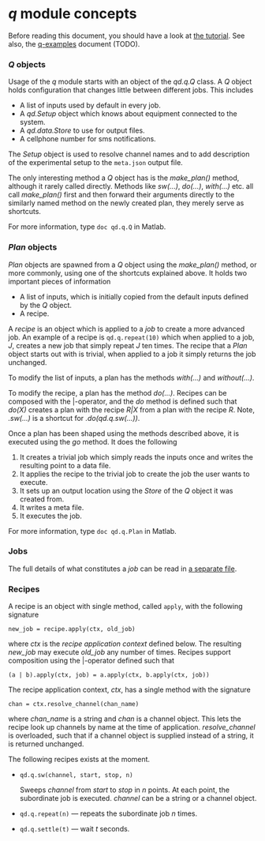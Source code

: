 # *q* module concepts

Before reading this document, you should have a look at [the
tutorial](../../Tutorial.md). See also, the [q-examples](q-examples.md)
document (TODO).

### *Q* objects

Usage of the *q* module starts with an object of the *qd.q.Q* class. A *Q*
object holds configuration that changes little between different jobs. This
includes

* A list of inputs used by default in every job.
* A *qd.Setup* object which knows about equipment connected to the system.
* A *qd.data.Store* to use for output files.
* A cellphone number for sms notifications.

The *Setup* object is used to resolve channel names and to add description of
the experimental setup to the `meta.json` output file.

The only interesting method a *Q* object has is the *make_plan()* method,
although it rarely called directly. Methods like *sw(...)*, *do(...)*,
*with(...)* etc. all call *make_plan()* first and then forward their arguments
directly to the similarly named method on the newly created plan, they merely
serve as shortcuts.

For more information, type `doc qd.q.Q` in Matlab.

### *Plan* objects

*Plan* objects are spawned from a *Q* object using the *make_plan()* method,
or more commonly, using one of the shortcuts explained above. It holds two
important pieces of information

* A list of inputs, which is initially copied from the default inputs defined
  by the *Q* object.
* A recipe.

A *recipe* is an object which is applied to a *job* to create a more advanced
job. An example of a recipe is `qd.q.repeat(10)` which when applied to a job,
*J*, creates a new job that simply repeat *J* ten times. The recipe that a
*Plan* object starts out with is trivial, when applied to a job it simply
returns the job unchanged.

To modify the list of inputs, a plan has the methods *with(...)* and
*without(...)*.

To modify the recipe, a plan has the method *do(...)*. Recipes can be composed
with the |-operator, and the *do* method is defined such that *do(X)* creates
a plan with the recipe *R|X* from a plan with the recipe *R*. Note, *.sw(...)*
is a shortcut for *.do(qd.q.sw(...))*.

Once a plan has been shaped using the methods described above, it is executed
using the *go* method. It does the following

1. It creates a trivial job which simply reads the inputs once and writes the
   resulting point to a data file.
2. It applies the recipe to the trivial job to create the job the user wants
   to execute.
3. It sets up an output location using the *Store* of the *Q* object it was
   created from.
4. It writes a meta file.
5. It executes the job.

For more information, type `doc qd.q.Plan` in Matlab.

### Jobs

The full details of what constitutes a *job* can be read in [a separate
file](jobs.md).

### Recipes

A recipe is an object with single method, called `apply`, with the following
signature

```
new_job = recipe.apply(ctx, old_job)
```

where *ctx* is the *recipe application context* defined below. The resulting
*new_job* may execute *old_job* any number of times. Recipes support
composition using the |-operator defined such that

```
(a | b).apply(ctx, job) = a.apply(ctx, b.apply(ctx, job))
```

The recipe application context, *ctx*, has a single method with the signature

```
chan = ctx.resolve_channel(chan_name)
```

where *chan_name* is a string and *chan* is a channel object. This lets the
recipe look up channels by name at the time of application. *resolve_channel*
is overloaded, such that if a channel object is supplied instead of a string,
it is returned unchanged. 

The following recipes exists at the moment.

* `qd.q.sw(channel, start, stop, n)`

  Sweeps *channel* from *start* to *stop* in *n* points. At each point, the
  subordinate job is executed. *channel* can be a string or a channel object.

* `qd.q.repeat(n)` &mdash; repeats the subordinate job *n* times.
* `qd.q.settle(t)` &mdash; wait *t* seconds.
